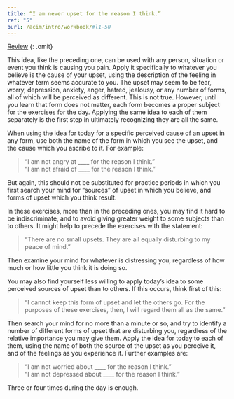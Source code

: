 ```yaml
---
title: “I am never upset for the reason I think.”
ref: "5"
burl: /acim/intro/workbook/#l1-50
---
```


<a class="hide-review" href="/t/acim/workbook/l051/#five">Review</a>
{: .omit}

This idea, like the preceding one, can be used with any person,
situation or event you think is causing you pain. Apply it specifically
to whatever you believe is the cause of your upset, using the
description of the feeling in whatever term seems accurate to you. The
upset may seem to be fear, worry, depression, anxiety, anger, hatred,
jealousy, or any number of forms, all of which will be perceived as
different. This is not true. However, until you learn that form does not
matter, each form becomes a proper subject for the exercises for the
day. Applying the same idea to each of them separately is the first step
in ultimately recognizing they are all the same.

When using the idea for today for a specific perceived cause of an upset
in any form, use both the name of the form in which you see the upset,
and the cause which you ascribe to it. For example:

> “I am not angry at \_\_\_\_ for the reason I think.”<br/>
> “I am not afraid of \_\_\_\_ for the reason I think.”

But again, this should not be substituted for practice periods in which
you first search your mind for “sources” of upset in which you believe,
and forms of upset which you think result.

In these exercises, more than in the preceding ones, you may find it
hard to be indiscriminate, and to avoid giving greater weight to some
subjects than to others. It might help to precede the exercises with the
statement:

> “There are no small upsets. They are all equally disturbing to my
> peace of mind.”

Then examine your mind for whatever is distressing you, regardless of
how much or how little you think it is doing so.

You may also find yourself less willing to apply today’s idea to some
perceived sources of upset than to others. If this occurs, think first
of this:

> “I cannot keep this form of upset and let the others go. For the
> purposes of these exercises, then, I will regard them all as the same.”

Then search your mind for no more than a minute or so, and try to
identify a number of different forms of upset that are disturbing you,
regardless of the relative importance you may give them. Apply the idea
for today to each of them, using the name of both the source of the
upset as you perceive it, and of the feelings as you experience it.
Further examples are:

> “I am not worried about \_\_\_\_ for the reason I think.”<br/>
> “I am not depressed about \_\_\_\_ for the reason I think.”

Three or four times during the day is enough.

